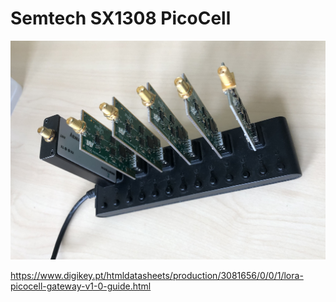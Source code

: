 # Semtech SX1308 PicoCell

![](picocells_rack.jpg)

https://www.digikey.pt/htmldatasheets/production/3081656/0/0/1/lora-picocell-gateway-v1-0-guide.html

